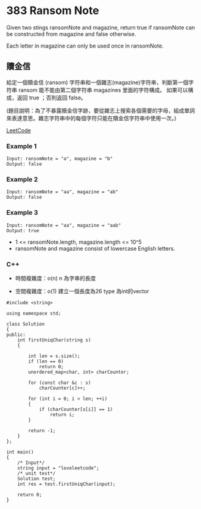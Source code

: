 # 383 Ransom Note
Given two stings ransomNote and magazine, return true if ransomNote can be constructed from magazine and false otherwise.

Each letter in magazine can only be used once in ransomNote.

## 贖金信

給定一個贖金信 (ransom) 字符串和一個雜志(magazine)字符串，判斷第一個字符串 ransom 能不能由第二個字符串 magazines 里面的字符構成。
如果可以構成，返回 true ；否則返回 false。

(題目說明：為了不暴露贖金信字跡，要從雜志上搜索各個需要的字母，組成單詞來表達意思。雜志字符串中的每個字符只能在贖金信字符串中使用一次。)


[LeetCode](https://leetcode-cn.com/problems/ransom-note/)

### Example 1
```
Input: ransomNote = "a", magazine = "b"
Output: false
```

### Example 2
```
Input: ransomNote = "aa", magazine = "ab"
Output: false
```

### Example 3
```
Input: ransomNote = "aa", magazine = "aab"
Output: true
```

* 1 <= ransomNote.length, magazine.length <= 10^5
* ransomNote and magazine consist of lowercase English letters.


### C++ 

* 時間複雜度：o(n) n 為字串的長度

* 空間複雜度：o(1) 建立一個長度為26 type 為int的vector 

```
#include <string>

using namespace std;

class Solution
{
public:
    int firstUniqChar(string s)
    {

        int len = s.size();
        if (len == 0)
            return 0;
        unordered_map<char, int> charCounter;

        for (const char &c : s)
            charCounter[c]++;

        for (int i = 0; i < len; ++i)
        {
            if (charCounter[s[i]] == 1)
                return i;
        }

        return -1;
    }
};

int main()
{
    /* Input*/
    string input = "loveleetcode";
    /* unit test*/
    Solution test;
    int res = test.firstUniqChar(input);

    return 0;
}
```

